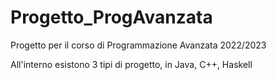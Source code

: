 # Progetto_ProgAvanzata
Progetto per il corso di Programmazione Avanzata 2022/2023

All'interno esistono 3 tipi di progetto, in Java, C++, Haskell

